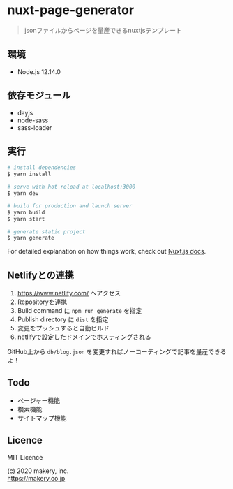 # nuxt-page-generator

> jsonファイルからページを量産できるnuxtjsテンプレート

## 環境

- Node.js 12.14.0

## 依存モジュール

- dayjs
- node-sass
- sass-loader

## 実行

``` bash
# install dependencies
$ yarn install

# serve with hot reload at localhost:3000
$ yarn dev

# build for production and launch server
$ yarn build
$ yarn start

# generate static project
$ yarn generate
```

For detailed explanation on how things work, check out [Nuxt.js docs](https://nuxtjs.org).

## Netlifyとの連携

1. https://www.netlify.com/ へアクセス
2. Repositoryを連携
3. Build command に `npm run generate` を指定
4. Publish directory に `dist` を指定
5. 変更をプッシュすると自動ビルド
6. netlifyで設定したドメインでホスティングされる

GitHub上から `db/blog.json` を変更すればノーコーディングで記事を量産できるよ！

## Todo

- ページャー機能
- 検索機能
- サイトマップ機能

## Licence

MIT Licence

(c) 2020 makery, inc.  
https://makery.co.jp
